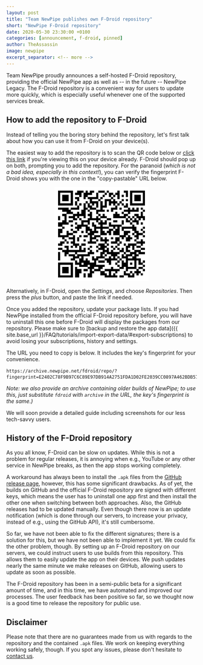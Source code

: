 ```yaml
---
layout: post
title: "Team NewPipe publishes own F-Droid repository"
short: "NewPipe F-Droid repository"
date: 2020-05-30 23:30:00 +0100
categories: [announcement, f-droid, pinned]
author: TheAssassin
image: newpipe
excerpt_separator: <!-- more -->
---
```


Team NewPipe proudly announces a self-hosted F-Droid repository, providing the official NewPipe app as well as -- in the future -- NewPipe Legacy. The F-Droid repository is a convenient way for users to update more quickly, which is especially useful whenever one of the supported services break.

<!-- more -->

## How to add the repository to F-Droid

Instead of telling you the boring story behind the repository, let's first talk about how you can use it from F-Droid on your device(s).

The easiest way to add the repository is to scan the QR code below or [click this link](fdroidrepo://archive.newpipe.net/fdroid/repo/?fingerprint=E2402C78F9B97C6C89E97DB914A2751FDA1D02FE2039CC0897A462BDB57E7501) if you're viewing this on your device already. F-Droid should pop up on both, prompting you to add the repository. For the paranoid (*which is not a bad idea, especially in this context!*), you can verify the fingerprint F-Droid shows you with the one in the "copy-pastable" URL below.

<center>
    <img src="/img/fdroid-repo-qrcode.svg" alt="NewPipe F-Droid repository QR code" style="width: 250px">
</center>

Alternatively, in F-Droid, open the *Settings*, and choose *Repositories*. Then press the *plus* button, and paste the link if needed.

Once you added the repository, update your package lists. If you had NewPipe installed from the official F-Droid repository before, you will have to uninstall this one before F-Droid will display the packages from our repository. Please make sure to [backup and restore the app data]({{ site.base_url }}/FAQ/tutorials/import-export-data/#export-subscriptions) to avoid losing your subscriptions, history and settings.


The URL you need to copy is below. It includes the key's fingerprint for your convenience.

```
https://archive.newpipe.net/fdroid/repo/?fingerprint=E2402C78F9B97C6C89E97DB914A2751FDA1D02FE2039CC0897A462BDB57E7501
```

*Note: we also provide an archive containing older builds of NewPipe; to use this, just substitute `fdroid` with `archive` in the URL, the key's fingerprint is the same.)*

We will soon provide a detailed guide including screenshots for our less tech-savvy users.


## History of the F-Droid repository

As you all know, F-Droid can be slow on updates. While this is not a problem for regular releases, it is annoying when e.g., YouTube or any other service in NewPipe breaks, as then the app stops working completely.

A workaround has always been to install the `.apk` files from the [GitHub release page](https://github.com/TeamNewPipe/NewPipe/releases), however, this has some significant drawbacks. As of yet, the builds on GitHub and the official F-Droid repository are signed with different keys, which means the user has to uninstall one app first and then install the other one when switching between both approaches. Also, the GitHub releases had to be updated manually. Even though there now is an update notification (which is done through our servers, to increase your privacy, instead of e.g., using the GitHub API), it's still cumbersome.

So far, we have not been able to fix the different signatures; there is a solution for this, but we have not been able to implement it yet. We could fix the other problem, though. By setting up an F-Droid repository on our servers, we could instruct users to use builds from this repository. This allows them to easily update the app on their devices. We push updates nearly the same minute we make releases on GitHub, allowing users to update as soon as possible.

The F-Droid repository has been in a semi-public beta for a significant amount of time, and in this time, we have automated and improved our processes. The user feedback has been positive so far, so we thought now is a good time to release the repository for public use.


## Disclaimer

Please note that there are no guarantees made from us with regards to the repository and the contained `.apk` files. We work on keeping everything working safely, though. If you spot any issues, please don't hesitate to [contact us](https://newpipe.schabi.org/press/contact/).
